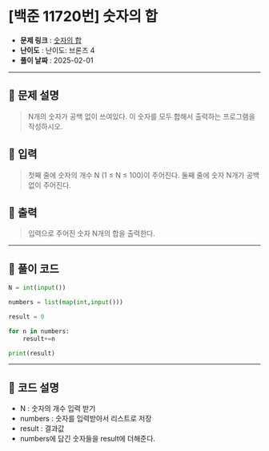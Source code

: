 # [백준 11720번] 숫자의 합

- **문제 링크** : [숫자의 합](https://www.acmicpc.net/problem/11720)
- **난이도** : 난이도: 브론즈 4
- **풀이 날짜** : 2025-02-01  
---

## 📖 문제 설명

> N개의 숫자가 공백 없이 쓰여있다. 이 숫자를 모두 합해서 출력하는 프로그램을 작성하시오.

## 📖 입력

> 첫째 줄에 숫자의 개수 N (1 ≤ N ≤ 100)이 주어진다. 둘째 줄에 숫자 N개가 공백없이 주어진다.

## 📖 출력

> 입력으로 주어진 숫자 N개의 합을 출력한다.

---

## 📝 풀이 코드

```python
N = int(input())

numbers = list(map(int,input()))

result = 0

for n in numbers:
    result+=n

print(result)
```

---
 
## 📝 코드 설명
- N : 숫자의 개수 입력 받기
- numbers : 숫자를 입력받아서 리스트로 저장
- result : 결과값 
- numbers에 담긴 숫자들을 result에 더해준다.
